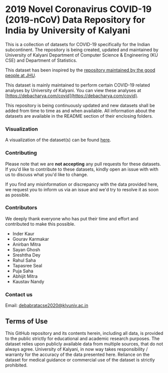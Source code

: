 # 2019 Novel Coronavirus COVID-19 (2019-nCoV) Data Repository for India by University of Kalyani

This is a collection of datasets for COVID-19 specifically for the Indian subcontinent. The repository is being created, updated and maintained by University of Kalyani Department of Computer Science & Engineering (KU CSE) and Department of Statistics.

This dataset has been inspired by the [repository maintained by the good people at JHU](https://github.com/CSSEGISandData/COVID-19).

This dataset is mainly maintained to perform certain COVID-19 related analyses by University of Kalyani. You can view these analyses at [https://debacharya.com/covid](https://debacharya.com/covid).

This repository is being continuously updated and new datasets shall be added from time to time as and when available. All information about the datasets are available in the README section of their enclosing folders.

### Visualization
A visualization of the dataset(s) can be found [here](https://debacharya.com/covid).

### Contributing
Please note that we are **not accepting** any pull requests for these datasets. If you'd like to contribute to these datasets, kindly open an issue with with us to discuss what you'd like to change.

If you find any misinformation or discrepancy with the data provided here, we request you to inform us via an issue and we'd try to resolve it as soon as possible.

### Contributors

We deeply thank everyone who has put their time and effort and contributed to make this possible.

* Inder Kaur
* Gourav Karmakar
* Anirban Mitra
* Sayan Ghosh
* Sreshtha Dey
* Rahul Saha
* Tapasree Seal
* Puja Saha
* Abhijit Mitra
* Kaustav Nandy

### Contact us

Email: [debabratacse2020@klyuniv.ac.in](mailto:debabratacse2020@klyuniv.ac.in)

## Terms of Use
This GitHub repository and its contents herein, including all data, is provided to the public strictly for educational and academic research purposes. The dataset relies upon publicly available data from multiple sources, that do not always agree. University of Kalyani, in now way takes responsibility / warranty for the accuracy of the data presented here. Reliance on the dataset for medical guidance or commercial use of the dataset is strictly prohibited.